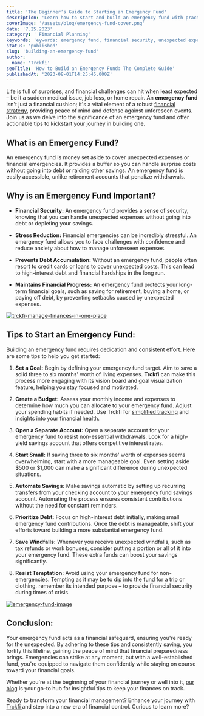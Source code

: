 ```yaml
---
title: 'The Beginner’s Guide to Starting an Emergency Fund'
description: 'Learn how to start and build an emergency fund with practical tips on setting savings goals, budgeting, where to keep the money, and resisting temptation to tap it.'
coverImage: '/assets/blog/emergency-fund-cover.png'
date: '7.25.2023'
category: ' Financial Planning'
keywords: 'eywords: emergency fund, financial security, unexpected expenses, financial preparedness, savings, budgeting, financial goals, peace of mind'
status: 'published'
slug: 'building-an-emergency-fund'
author:
  name: 'Trckfi'
seoTitle: 'How to Build an Emergency Fund: The Complete Guide'
publishedAt: '2023-08-01T14:25:45.000Z'
---
```


Life is full of surprises, and financial challenges can hit when least expected – be it a sudden medical issue, job loss, or home repair. An **emergency fund** isn't just a financial cushion; it's a vital element of a robust [financial strategy](/blog/essential-financial-concepts), providing peace of mind and defense against unforeseen events. Join us as we delve into the significance of an emergency fund and offer actionable tips to kickstart your journey in building one.

## What is an Emergency Fund?

An emergency fund is money set aside to cover unexpected expenses or financial emergencies. It provides a buffer so you can handle surprise costs without going into debt or raiding other savings. An emergency fund is easily accessible, unlike retirement accounts that penalize withdrawals.

## Why is an Emergency Fund Important?

- **Financial Security:** An emergency fund provides a sense of security, knowing that you can handle unexpected expenses without going into debt or depleting your savings.

- **Stress Reduction:** Financial emergencies can be incredibly stressful. An emergency fund allows you to face challenges with confidence and reduce anxiety about how to manage unforeseen expenses.

- **Prevents Debt Accumulation:** Without an emergency fund, people often resort to credit cards or loans to cover unexpected costs. This can lead to high-interest debt and financial hardships in the long run.

- **Maintains Financial Progress:** An emergency fund protects your long-term financial goals, such as saving for retirement, buying a home, or paying off debt, by preventing setbacks caused by unexpected expenses.

[![trckfi-manage-finances-in-one-place](/images/home--2--c0OD.png)](/pricing)

## Tips to Start an Emergency Fund:

Building an emergency fund requires dedication and consistent effort. Here are some tips to help you get started:

1. **Set a Goal:** Begin by defining your emergency fund target. Aim to save a solid three to six months' worth of living expenses. **Trckfi** can make this process more engaging with its vision board and goal visualization feature, helping you stay focused and motivated.

2. **Create a Budget:** Assess your monthly income and expenses to determine how much you can allocate to your emergency fund. Adjust your spending habits if needed. Use Trckfi for [simplified tracking](/pricing) and insights into your financial health.

3. **Open a Separate Account:** Open a separate account for your emergency fund to resist non-essential withdrawals. Look for a high-yield savings account that offers competitive interest rates.

4. **Start Small:** If saving three to six months' worth of expenses seems overwhelming, start with a more manageable goal. Even setting aside $500 or $1,000 can make a significant difference during unexpected situations.

5. **Automate Savings:** Make savings automatic by setting up recurring transfers from your checking account to your emergency fund savings account. Automating the process ensures consistent contributions without the need for constant reminders.

6. **Prioritize Debt:** Focus on high-interest debt initially, making small emergency fund contributions. Once the debt is manageable, shift your efforts toward building a more substantial emergency fund.

7. **Save Windfalls:** Whenever you receive unexpected windfalls, such as tax refunds or work bonuses, consider putting a portion or all of it into your emergency fund. These extra funds can boost your savings significantly.

8. **Resist Temptation:** Avoid using your emergency fund for non-emergencies. Tempting as it may be to dip into the fund for a trip or clothing, remember its intended purpose – to provide financial security during times of crisis.

[![emergency-fund-image](/images/home--12--AzNz.png)](/pricing)

## Conclusion:

Your emergency fund acts as a financial safeguard, ensuring you're ready for the unexpected. By adhering to these tips and consistently saving, you fortify this lifeline, gaining the peace of mind that financial preparedness brings. Emergencies can strike at any moment, but with a well-established fund, you're equipped to navigate them confidently while staying on course toward your financial goals.

Whether you're at the beginning of your financial journey or well into it, [our blog](/blog) is your go-to hub for insightful tips to keep your finances on track.

Ready to transform your financial management? Enhance your journey with [Trckfi ](/pricing)and step into a new era of financial control. Curious to learn more?

